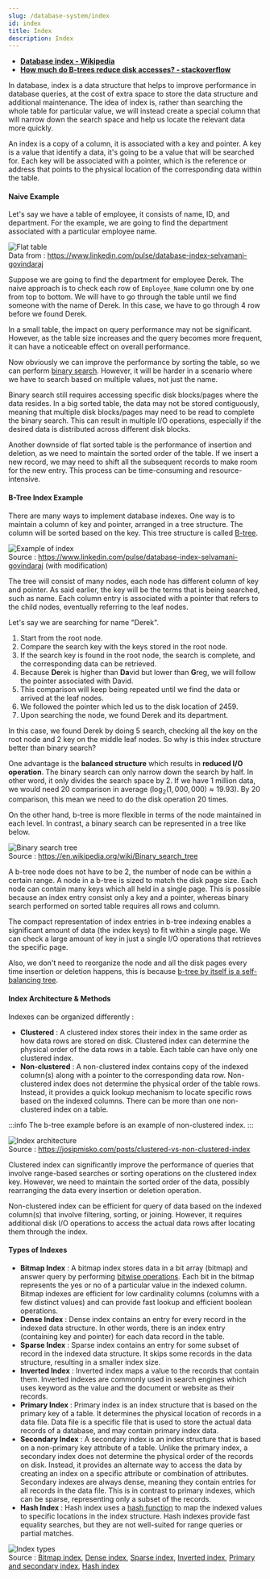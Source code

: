 ```yaml
---
slug: /database-system/index
id: index
title: Index
description: Index
---
```


- **[Database index - Wikipedia](https://en.wikipedia.org/wiki/Database_index)**
- **[How much do B-trees reduce disk accesses? - stackoverflow](https://stackoverflow.com/questions/34471493/how-much-do-b-trees-reduce-disk-accesses)**

In database, index is a data structure that helps to improve performance in database queries, at the cost of extra space to store the data structure and additional maintenance. The idea of index is, rather than searching the whole table for particular value, we will instead create a special column that will narrow down the search space and help us locate the relevant data more quickly.

An index is a copy of a column, it is associated with a key and pointer. A key is a value that identify a data, it's going to be a value that will be searched for. Each key will be associated with a pointer, which is the reference or address that points to the physical location of the corresponding data within the table.

#### Naive Example

Let's say we have a table of employee, it consists of name, ID, and department. For the example, we are going to find the department associated with a particular employee name.

![Flat table](./flat-table.png)  
Data from : https://www.linkedin.com/pulse/database-index-selvamani-govindaraj

Suppose we are going to find the department for employee Derek. The naive approach is to check each row of `Employee_Name` column one by one from top to bottom. We will have to go through the table until we find someone with the name of Derek. In this case, we have to go through 4 row before we found Derek.

In a small table, the impact on query performance may not be significant. However, as the table size increases and the query becomes more frequent, it can have a noticeable effect on overall performance.

Now obviously we can improve the performance by sorting the table, so we can perform [binary search](/data-structures-and-algorithms/search#binary-search). However, it will be harder in a scenario where we have to search based on multiple values, not just the name.

Binary search still requires accessing specific disk blocks/pages where the data resides. In a big sorted table, the data may not be stored contiguously, meaning that multiple disk blocks/pages may need to be read to complete the binary search. This can result in multiple I/O operations, especially if the desired data is distributed across different disk blocks.

Another downside of flat sorted table is the performance of insertion and deletion, as we need to maintain the sorted order of the table. If we insert a new record, we may need to shift all the subsequent records to make room for the new entry. This process can be time-consuming and resource-intensive.

#### B-Tree Index Example

There are many ways to implement database indexes. One way is to maintain a column of key and pointer, arranged in a tree structure. The column will be sorted based on the key. This tree structure is called [B-tree](/data-structures-and-algorithms/tree#b-tree).

![Example of index](./index.png)  
Source : https://www.linkedin.com/pulse/database-index-selvamani-govindaraj (with modification)

The tree will consist of many nodes, each node has different column of key and pointer. As said earlier, the key will be the terms that is being searched, such as name. Each column entry is associated with a pointer that refers to the child nodes, eventually referring to the leaf nodes.

Let's say we are searching for name "Derek".

1. Start from the root node.
2. Compare the search key with the keys stored in the root node.
3. If the search key is found in the root node, the search is complete, and the corresponding data can be retrieved.
4. Because **De**rek is higher than **Da**vid but lower than **G**reg, we will follow the pointer associated with David.
5. This comparison will keep being repeated until we find the data or arrived at the leaf nodes.
6. We followed the pointer which led us to the disk location of 2459.
7. Upon searching the node, we found Derek and its department.

In this case, we found Derek by doing 5 search, checking all the key on the root node and 2 key on the middle leaf nodes. So why is this index structure better than binary search?

One advantage is the **balanced structure** which results in **reduced I/O operation**. The binary search can only narrow down the search by half. In other word, it only divides the search space by 2. If we have 1 million data, we would need 20 comparison in average ($\log_{2} (1,000,000) \approx 19.93$). By 20 comparison, this mean we need to do the disk operation 20 times.

On the other hand, b-tree is more flexible in terms of the node maintained in each level. In contrast, a binary search can be represented in a tree like below.

![Binary search tree](./bst.png)  
Source : https://en.wikipedia.org/wiki/Binary_search_tree

A b-tree node does not have to be 2, the number of node can be within a certain range. A node in a b-tree is sized to match the disk page size. Each node can contain many keys which all held in a single page. This is possible because an index entry consist only a key and a pointer, whereas binary search performed on sorted table requires all rows and column.

The compact representation of index entries in b-tree indexing enables a significant amount of data (the index keys) to fit within a single page. We can check a large amount of key in just a single I/O operations that retrieves the specific page.

Also, we don't need to reorganize the node and all the disk pages every time insertion or deletion happens, this is because [b-tree by itself is a self-balancing tree](/data-structures-and-algorithms/tree#rules--balancing).

#### Index Architecture & Methods

Indexes can be organized differently :

- **Clustered** : A clustered index stores their index in the same order as how data rows are stored on disk. Clustered index can determine the physical order of the data rows in a table. Each table can have only one clustered index.
- **Non-clustered** : A non-clustered index contains copy of the indexed column(s) along with a pointer to the corresponding data row. Non-clustered index does not determine the physical order of the table rows. Instead, it provides a quick lookup mechanism to locate specific rows based on the indexed columns. There can be more than one non-clustered index on a table.

:::info
The b-tree example before is an example of non-clustered index.
:::

![Index architecture](./index-architecture.png)  
Source : https://josipmisko.com/posts/clustered-vs-non-clustered-index

Clustered index can significantly improve the performance of queries that involve range-based searches or sorting operations on the clustered index key. However, we need to maintain the sorted order of the data, possibly rearranging the data every insertion or deletion operation.

Non-clustered index can be efficient for query of data based on the indexed column(s) that involve filtering, sorting, or joining. However, it requires additional disk I/O operations to access the actual data rows after locating them through the index.

#### Types of Indexes

- **Bitmap Index** : A bitmap index stores data in a bit array (bitmap) and answer query by performing [bitwise operations](/computer-and-programming-fundamentals/bitwise-operation). Each bit in the bitmap represents the yes or no of a particular value in the indexed column. Bitmap indexes are efficient for low cardinality columns (columns with a few distinct values) and can provide fast lookup and efficient boolean operations.
- **Dense Index** : Dense index contains an entry for every record in the indexed data structure. In other words, there is an index entry (containing key and pointer) for each data record in the table.
- **Sparse Index** : Sparse index contains an entry for some subset of record in the indexed data structure. It skips some records in the data structure, resulting in a smaller index size.
- **Inverted Index** : Inverted index maps a value to the records that contain them. Inverted indexes are commonly used in search engines which uses keyword as the value and the document or website as their records.
- **Primary Index** : Primary index is an index structure that is based on the primary key of a table. It determines the physical location of records in a data file. Data file is a specific file that is used to store the actual data records of a database, and may contain primary index data.
- **Secondary Index** : A secondary index is an index structure that is based on a non-primary key attribute of a table. Unlike the primary index, a secondary index does not determine the physical order of the records on disk. Instead, it provides an alternate way to access the data by creating an index on a specific attribute or combination of attributes. Secondary indexes are always dense, meaning they contain entries for all records in the data file. This is in contrast to primary indexes, which can be sparse, representing only a subset of the records.
- **Hash Index** : Hash index uses a [hash function](/computer-security/hash-function) to map the indexed values to specific locations in the index structure. Hash indexes provide fast equality searches, but they are not well-suited for range queries or partial matches.

![Index types](./index-types.png)  
Source : [Bitmap index](https://www.semanticscholar.org/paper/A-Data-Mining-Approach-for-selecting-Bitmap-Join-Bellatreche-Missaoui/be31419bb65817e457433f4061af2771e9891ac2), [Dense index](http://mlwiki.org/index.php/Dense_Index), [Sparse index](https://prepinsta.com/dbms/indexing-and-its-types/), [Inverted index](https://spotintelligence.com/2023/10/30/inverted-indexing/), [Primary and secondary index](https://byjus.com/gate/indexing-in-dbms-notes/), [Hash index](https://www.sqlpipe.com/blog/b-tree-vs-hash-index-and-when-to-use-them)
